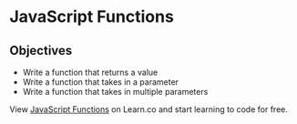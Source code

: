 # JavaScript Functions

## Objectives

+ Write a function that returns a value
+ Write a function that takes in a parameter
+ Write a function that takes in multiple parameters


<p data-visibility='hidden'>View <a href='https://learn.co/lessons/js-functions-lab' title='JavaScript Functions'>JavaScript Functions</a> on Learn.co and start learning to code for free.</p>
